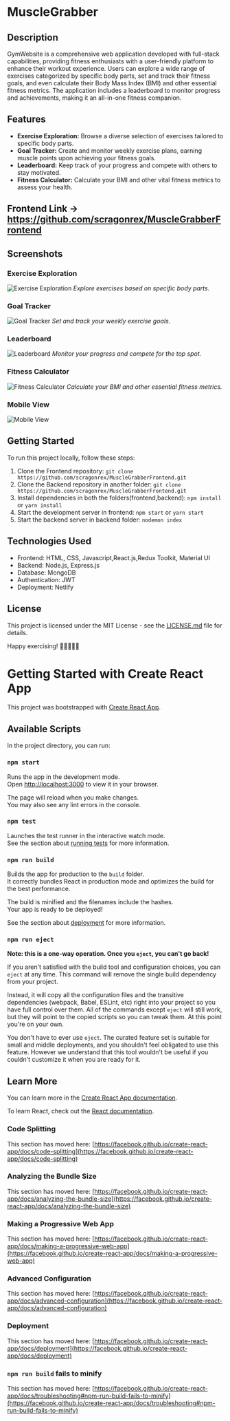 # MuscleGrabber

## Description

GymWebsite is a comprehensive web application developed with full-stack capabilities, providing fitness enthusiasts with a user-friendly platform to enhance their workout experience. Users can explore a wide range of exercises categorized by specific body parts, set and track their fitness goals, and even calculate their Body Mass Index (BMI) and other essential fitness metrics. The application includes a leaderboard to monitor progress and achievements, making it an all-in-one fitness companion.

## Features

- **Exercise Exploration:** Browse a diverse selection of exercises tailored to specific body parts.
- **Goal Tracker:** Create and monitor weekly exercise plans, earning muscle points upon achieving your fitness goals.
- **Leaderboard:** Keep track of your progress and compete with others to stay motivated.
- **Fitness Calculator:** Calculate your BMI and other vital fitness metrics to assess your health.

## Frontend Link -> https://github.com/scragonrex/MuscleGrabberFrontend
## Screenshots
### Exercise Exploration
![Exercise Exploration](https://github.com/scragonrex/MuscleGrabberFrontend/assets/106229957/4212bafe-1357-44c7-adde-5f5f75b10e49)
*Explore exercises based on specific body parts.*

### Goal Tracker
![Goal Tracker](https://github.com/scragonrex/MuscleGrabberFrontend/assets/106229957/ec430b08-b215-4a28-8295-5f530166bc76)
*Set and track your weekly exercise goals.*

### Leaderboard
![Leaderboard](https://github.com/scragonrex/MuscleGrabberFrontend/assets/106229957/c72a0250-34c0-4922-8e85-d188185bc8ac)
*Monitor your progress and compete for the top spot.*

### Fitness Calculator
![Fitness Calculator](https://github.com/scragonrex/MuscleGrabberFrontend/assets/106229957/82c64f04-a429-4183-93b4-47650507c10a)
*Calculate your BMI and other essential fitness metrics.*

### Mobile View
![Mobile View](https://github.com/scragonrex/MuscleGrabberFrontend/assets/106229957/ae71f979-2616-47da-a5c1-52fb9fb92d8c)


## Getting Started

To run this project locally, follow these steps:

1. Clone the Frontend repository: `git clone https://github.com/scragonrex/MuscleGrabberFrontend.git`
2. Clone the Backend repository in another folder: `git clone https://github.com/scragonrex/MuscleGrabberFrontend.git`
3. Install dependencies in both the folders(frontend,backend): `npm install` or `yarn install`
4. Start the development server in frontend: `npm start` or `yarn start`
5. Start the backend server in backend folder: `nodemon index`

## Technologies Used

- Frontend: HTML, CSS,  Javascript,React.js,Redux Toolkit, Material UI
- Backend: Node.js, Express.js
- Database: MongoDB
- Authentication: JWT
- Deployment: Netlify


## License

This project is licensed under the MIT License - see the [LICENSE.md](LICENSE.md) file for details.

Happy exercising! 💪🏋️‍♀️🏃‍♂️
# Getting Started with Create React App

This project was bootstrapped with [Create React App](https://github.com/facebook/create-react-app).

## Available Scripts

In the project directory, you can run:

### `npm start`

Runs the app in the development mode.\
Open [http://localhost:3000](http://localhost:3000) to view it in your browser.

The page will reload when you make changes.\
You may also see any lint errors in the console.

### `npm test`

Launches the test runner in the interactive watch mode.\
See the section about [running tests](https://facebook.github.io/create-react-app/docs/running-tests) for more information.

### `npm run build`

Builds the app for production to the `build` folder.\
It correctly bundles React in production mode and optimizes the build for the best performance.

The build is minified and the filenames include the hashes.\
Your app is ready to be deployed!

See the section about [deployment](https://facebook.github.io/create-react-app/docs/deployment) for more information.

### `npm run eject`

**Note: this is a one-way operation. Once you `eject`, you can't go back!**

If you aren't satisfied with the build tool and configuration choices, you can `eject` at any time. This command will remove the single build dependency from your project.

Instead, it will copy all the configuration files and the transitive dependencies (webpack, Babel, ESLint, etc) right into your project so you have full control over them. All of the commands except `eject` will still work, but they will point to the copied scripts so you can tweak them. At this point you're on your own.

You don't have to ever use `eject`. The curated feature set is suitable for small and middle deployments, and you shouldn't feel obligated to use this feature. However we understand that this tool wouldn't be useful if you couldn't customize it when you are ready for it.

## Learn More

You can learn more in the [Create React App documentation](https://facebook.github.io/create-react-app/docs/getting-started).

To learn React, check out the [React documentation](https://reactjs.org/).

### Code Splitting

This section has moved here: [https://facebook.github.io/create-react-app/docs/code-splitting](https://facebook.github.io/create-react-app/docs/code-splitting)

### Analyzing the Bundle Size

This section has moved here: [https://facebook.github.io/create-react-app/docs/analyzing-the-bundle-size](https://facebook.github.io/create-react-app/docs/analyzing-the-bundle-size)

### Making a Progressive Web App

This section has moved here: [https://facebook.github.io/create-react-app/docs/making-a-progressive-web-app](https://facebook.github.io/create-react-app/docs/making-a-progressive-web-app)

### Advanced Configuration

This section has moved here: [https://facebook.github.io/create-react-app/docs/advanced-configuration](https://facebook.github.io/create-react-app/docs/advanced-configuration)

### Deployment

This section has moved here: [https://facebook.github.io/create-react-app/docs/deployment](https://facebook.github.io/create-react-app/docs/deployment)

### `npm run build` fails to minify

This section has moved here: [https://facebook.github.io/create-react-app/docs/troubleshooting#npm-run-build-fails-to-minify](https://facebook.github.io/create-react-app/docs/troubleshooting#npm-run-build-fails-to-minify)
